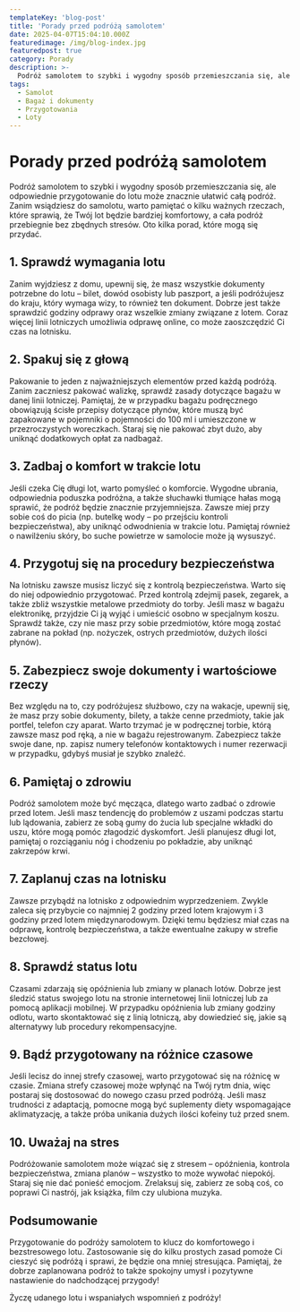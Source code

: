 ```yaml
---
templateKey: 'blog-post'
title: 'Porady przed podróżą samolotem'
date: 2025-04-07T15:04:10.000Z
featuredimage: /img/blog-index.jpg
featuredpost: true
category: Porady
description: >-
  Podróż samolotem to szybki i wygodny sposób przemieszczania się, ale odpowiednie przygotowanie do lotu może znacznie ułatwić całą podróż.
tags:
  - Samolot
  - Bagaż i dokumenty
  - Przygotowania
  - Loty
---
```


# Porady przed podróżą samolotem

Podróż samolotem to szybki i wygodny sposób przemieszczania się, ale odpowiednie przygotowanie do lotu może znacznie ułatwić całą podróż. Zanim wsiądziesz do samolotu, warto pamiętać o kilku ważnych rzeczach, które sprawią, że Twój lot będzie bardziej komfortowy, a cała podróż przebiegnie bez zbędnych stresów. Oto kilka porad, które mogą się przydać.

## 1. Sprawdź wymagania lotu

Zanim wyjdziesz z domu, upewnij się, że masz wszystkie dokumenty potrzebne do lotu – bilet, dowód osobisty lub paszport, a jeśli podróżujesz do kraju, który wymaga wizy, to również ten dokument. Dobrze jest także sprawdzić godziny odprawy oraz wszelkie zmiany związane z lotem. Coraz więcej linii lotniczych umożliwia odprawę online, co może zaoszczędzić Ci czas na lotnisku.

## 2. Spakuj się z głową

Pakowanie to jeden z najważniejszych elementów przed każdą podróżą. Zanim zaczniesz pakować walizkę, sprawdź zasady dotyczące bagażu w danej linii lotniczej. Pamiętaj, że w przypadku bagażu podręcznego obowiązują ścisłe przepisy dotyczące płynów, które muszą być zapakowane w pojemniki o pojemności do 100 ml i umieszczone w przezroczystych woreczkach. Staraj się nie pakować zbyt dużo, aby uniknąć dodatkowych opłat za nadbagaż.

## 3. Zadbaj o komfort w trakcie lotu

Jeśli czeka Cię długi lot, warto pomyśleć o komforcie. Wygodne ubrania, odpowiednia poduszka podróżna, a także słuchawki tłumiące hałas mogą sprawić, że podróż będzie znacznie przyjemniejsza. Zawsze miej przy sobie coś do picia (np. butelkę wody – po przejściu kontroli bezpieczeństwa), aby uniknąć odwodnienia w trakcie lotu. Pamiętaj również o nawilżeniu skóry, bo suche powietrze w samolocie może ją wysuszyć.

## 4. Przygotuj się na procedury bezpieczeństwa

Na lotnisku zawsze musisz liczyć się z kontrolą bezpieczeństwa. Warto się do niej odpowiednio przygotować. Przed kontrolą zdejmij pasek, zegarek, a także zbliż wszystkie metalowe przedmioty do torby. Jeśli masz w bagażu elektronikę, przyjdzie Ci ją wyjąć i umieścić osobno w specjalnym koszu. Sprawdź także, czy nie masz przy sobie przedmiotów, które mogą zostać zabrane na pokład (np. nożyczek, ostrych przedmiotów, dużych ilości płynów).

## 5. Zabezpiecz swoje dokumenty i wartościowe rzeczy

Bez względu na to, czy podróżujesz służbowo, czy na wakacje, upewnij się, że masz przy sobie dokumenty, bilety, a także cenne przedmioty, takie jak portfel, telefon czy aparat. Warto trzymać je w podręcznej torbie, którą zawsze masz pod ręką, a nie w bagażu rejestrowanym. Zabezpiecz także swoje dane, np. zapisz numery telefonów kontaktowych i numer rezerwacji w przypadku, gdybyś musiał je szybko znaleźć.

## 6. Pamiętaj o zdrowiu

Podróż samolotem może być męcząca, dlatego warto zadbać o zdrowie przed lotem. Jeśli masz tendencję do problemów z uszami podczas startu lub lądowania, zabierz ze sobą gumy do żucia lub specjalne wkładki do uszu, które mogą pomóc złagodzić dyskomfort. Jeśli planujesz długi lot, pamiętaj o rozciąganiu nóg i chodzeniu po pokładzie, aby uniknąć zakrzepów krwi.

## 7. Zaplanuj czas na lotnisku

Zawsze przybądź na lotnisko z odpowiednim wyprzedzeniem. Zwykle zaleca się przybycie co najmniej 2 godziny przed lotem krajowym i 3 godziny przed lotem międzynarodowym. Dzięki temu będziesz miał czas na odprawę, kontrolę bezpieczeństwa, a także ewentualne zakupy w strefie bezcłowej.

## 8. Sprawdź status lotu

Czasami zdarzają się opóźnienia lub zmiany w planach lotów. Dobrze jest śledzić status swojego lotu na stronie internetowej linii lotniczej lub za pomocą aplikacji mobilnej. W przypadku opóźnienia lub zmiany godziny odlotu, warto skontaktować się z linią lotniczą, aby dowiedzieć się, jakie są alternatywy lub procedury rekompensacyjne.

## 9. Bądź przygotowany na różnice czasowe

Jeśli lecisz do innej strefy czasowej, warto przygotować się na różnicę w czasie. Zmiana strefy czasowej może wpłynąć na Twój rytm dnia, więc postaraj się dostosować do nowego czasu przed podróżą. Jeśli masz trudności z adaptacją, pomocne mogą być suplementy diety wspomagające aklimatyzację, a także próba unikania dużych ilości kofeiny tuż przed snem.

## 10. Uważaj na stres

Podróżowanie samolotem może wiązać się z stresem – opóźnienia, kontrola bezpieczeństwa, zmiana planów – wszystko to może wywołać niepokój. Staraj się nie dać ponieść emocjom. Zrelaksuj się, zabierz ze sobą coś, co poprawi Ci nastrój, jak książka, film czy ulubiona muzyka.

## Podsumowanie

Przygotowanie do podróży samolotem to klucz do komfortowego i bezstresowego lotu. Zastosowanie się do kilku prostych zasad pomoże Ci cieszyć się podróżą i sprawi, że będzie ona mniej stresująca. Pamiętaj, że dobrze zaplanowana podróż to także spokojny umysł i pozytywne nastawienie do nadchodzącej przygody!

Życzę udanego lotu i wspaniałych wspomnień z podróży!
